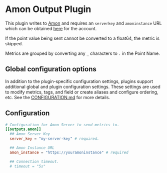 # Amon Output Plugin

This plugin writes to [Amon](https://www.amon.cx) and requires an `serverkey`
and `amoninstance` URL which can be obtained
[here](https://www.amon.cx/docs/monitoring/) for the account.

If the point value being sent cannot be converted to a float64, the metric is
skipped.

Metrics are grouped by converting any `_` characters to `.` in the Point Name.

## Global configuration options <!-- @/docs/includes/plugin_config.md -->

In addition to the plugin-specific configuration settings, plugins support
additional global and plugin configuration settings. These settings are used to
modify metrics, tags, and field or create aliases and configure ordering, etc.
See the [CONFIGURATION.md][CONFIGURATION.md] for more details.

[CONFIGURATION.md]: ../../../docs/CONFIGURATION.md

## Configuration

```toml @sample.conf
# Configuration for Amon Server to send metrics to.
[[outputs.amon]]
  ## Amon Server Key
  server_key = "my-server-key" # required.

  ## Amon Instance URL
  amon_instance = "https://youramoninstance" # required

  ## Connection timeout.
  # timeout = "5s"
```
